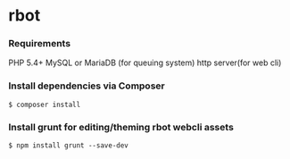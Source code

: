 # rbot


### Requirements
 PHP 5.4+
 MySQL or MariaDB (for queuing system)
 http server(for web cli)

### Install dependencies via Composer
```
$ composer install
```

### Install grunt for editing/theming rbot webcli assets
```
$ npm install grunt --save-dev
```